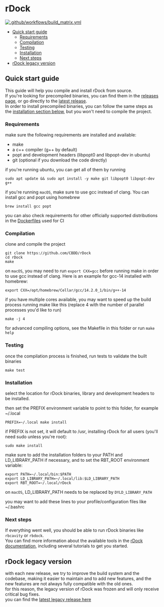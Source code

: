 # rDock

[![.github/workflows/build_matrix.yml](https://github.com/CBDD/rDock/actions/workflows/build_matrix.yml/badge.svg?branch=main)](https://github.com/CBDD/rDock/actions/workflows/build_matrix.yml)

- [Quick start guide](#quick-start-guide)
  - [Requirements](#requirements)
  - [Compilation](#compilation)
  - [Testing](#testing)
  - [Installation](#installation)
  - [Next steps](#next-steps)
- [rDock legacy version](#rdock-legacy-version)

## Quick start guide

This guide will help you compile and install rDock from source.  
If you're looking for precompiled binaries, you can find them in the [releases page](https://github.com/CBDD/rDock/releases), or go directly to the [latest release](https://github.com/CBDD/rDock/releases/latest).  
In order to install precompiled binaries, you can follow the same steps as the [installation section below](#installation), but you won't need to compile the project.

### Requirements

make sure the following requirements are installed and available:

- make
- a c++ compiler (g++ by default)
- popt and development headers (libpopt0 and libpopt-dev in ubuntu)
- git (optional if you download the code directly)

if you're running ubuntu, you can get all of them by running

```
sudo apt update && sudo apt install -y make git libpopt0 libpopt-dev g++
```

if you're running `macOS`, make sure to use gcc instead of clang. You can install gcc and popt using homebrew

```
brew install gcc popt
```

you can also check requirements for other officially supported distributions in the [Dockerfiles](https://github.com/CBDD/rDock/blob/main/.github/docker) used for CI

### Compilation

clone and compile the project

```
git clone https://github.com/CBDD/rDock
cd rDock
make
```

on `macOS`, you may need to run `export CXX=gcc` before running make in order to use gcc instead of clang. Here is an example for gcc-14 installed with homebrew:

```
export CXX=/opt/homebrew/Cellar/gcc/14.2.0_1/bin/g++-14
```

if you have multiple cores available, you may want to speed up the build process running make like this (replace 4 with the number of parallel processes you'd like to run)

```
make -j 4
```

for advanced compiling options, see the Makefile in this folder or run `make help`

### Testing

once the compilation process is finished, run tests to validate the built binaries

```
make test
```

### Installation

select the location for rDock binaries, library and development headers to be installed.

then set the PREFIX environment variable to point to this folder, for example ~/.local

```
PREFIX=~/.local make install
```

if PREFIX is not set, it will default to /usr, installing rDock for all users (you'll need sudo unless you're root):

```
sudo make install
```

make sure to add the installation folders to your PATH and LD_LIBRARY_PATH if necessary, and to set the RBT_ROOT environment variable:

```
export PATH=~/.local/bin:$PATH
export LD_LIBRARY_PATH=~/.local/lib:$LD_LIBRARY_PATH
export RBT_ROOT=~/.local/rDock
```

on `macOS`, LD_LIBRARY_PATH needs to be replaced by `DYLD_LIBRARY_PATH`

you may want to add these lines to your profile/configuration files like ~/.bashrc

### Next steps

If everything went well, you should be able to run rDock binaries like `rbcavity` or `rbdock`.  
You can find more information about the available tools in the [rDock documentation](https://rdock.github.io/documentation/), including several tutorials to get you started.

## rDock legacy version

with each new release, we try to improve the build system and the codebase, making it easier to maintain and to add new features, and the new features are not always fully compatible with the old ones.  
for this reason, the legacy version of rDock was frozen and will only receive critical bug fixes.  
you can find the [latest legacy release here](https://github.com/CBDD/rDock/releases/tag/v24.04.204-legacy)

